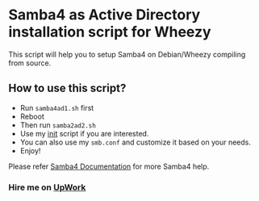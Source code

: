 Samba4 as Active Directory installation script for Wheezy
===


This script will help you to setup Samba4 on Debian/Wheezy compiling from source.  

How to use this script?
-------

* Run `samba4ad1.sh` first 
* Reboot 
* Then run `samba2ad2.sh`
* Use my [init]( https://github.com/AchuM/samba4_init_script) script if you are interested.    
* You can also use my `smb.conf` and customize it based on your needs.
* Enjoy! 



Please refer [Samba4 Documentation](https://wiki.samba.org/index.php/Samba) for more Samba4 help.

### Hire me on [UpWork](https://www.upwork.com/freelancers/~01d73d98264c2fa4f4) 
 



